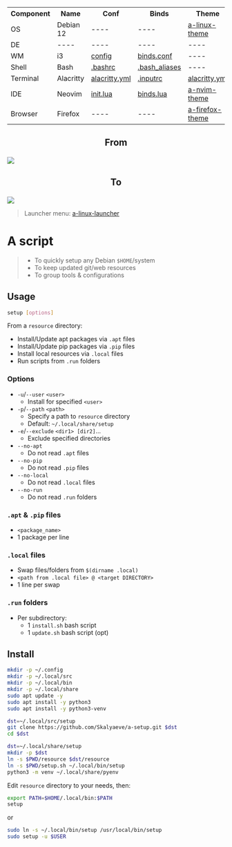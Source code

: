 <table align="center">
  <tr>
    <th>Component</th>
    <th>Name</th>
    <th>Conf</th>
    <th>Binds</th>
    <th>Theme</th>
  </tr>
  <tr>
    <td>OS</td>
    <td>Debian 12</td>
    <td>----</td>
    <td>----</td>
    <td><a href="https://github.com/Skalyaeve/a-linux-theme">a-linux-theme</a></td>
  </tr>
  <tr>
    <td>DE</td>
    <td>----</td>
    <td>----</td>
    <td>----</td>
    <td>----</td>
  </tr>
  <tr>
    <td>WM</td>
    <td>i3</td>
    <td><a href="https://github.com/Skalyaeve/a-setup/blob/main/resource/gui/i3/config">config</a></td>
    <td><a href="https://github.com/Skalyaeve/a-setup/blob/main/resource/gui/i3/binds.conf">binds.conf</a></td>
    <td>----</td>
  </tr>
  <tr>
    <td>Shell</td>
    <td>Bash</td>
    <td><a href="https://github.com/Skalyaeve/a-setup/blob/main/resource/terminal/bash/.bashrc">.bashrc</a></td>
    <td><a href="https://github.com/Skalyaeve/a-setup/blob/main/resource/terminal/bash/.bash_aliases">.bash_aliases</a></td>
    <td>----</td>
  </tr>
  <tr>
    <td>Terminal</td>
    <td>Alacritty</td>
    <td><a href="https://github.com/Skalyaeve/a-setup/blob/main/resource/terminal/alacritty/alacritty.yml">alacritty.yml</a></td>
    <td><a href="https://github.com/Skalyaeve/a-setup/blob/main/resource/terminal/bash/.inputrc">.inputrc</a></td>
    <td><a href="https://github.com/Skalyaeve/a-setup/blob/main/resource/terminal/alacritty/alacritty.yml">alacritty.yml</a></td>
  </tr>
  <tr>
    <td>IDE</td>
    <td>Neovim</td>
    <td><a href="https://github.com/Skalyaeve/a-setup/blob/main/resource/ide/nvim/init.lua">init.lua</a></td>
    <td><a href="https://github.com/Skalyaeve/a-setup/blob/main/resource/ide/nvim/lua/binds.lua">binds.lua</a></td>
    <td><a href="https://github.com/Skalyaeve/a-nvim-theme">a-nvim-theme</a></td>
  </tr>
  <tr>
    <td>Browser</td>
    <td>Firefox</td>
    <td>----</td>
    <td>----</td>
    <td><a href="https://github.com/Skalyaeve/a-firefox-theme">a-firefox-theme</a></td>
  </tr>
</table>

## <p align="center">From</p>

<img align="center" src="https://github.com/Skalyaeve/images-1/blob/main/screenshot/setup-from.png?raw=true"></img>

## <p align="center">To</p>

<img align="center" src="https://github.com/Skalyaeve/images-1/blob/main/screenshot/setup-to.png?raw=true"></img>

> Launcher menu: [a-linux-launcher](https://github.com/Skalyaeve/a-linux-launcher)

# A script

> - To quickly setup any Debian `$HOME`/system
> - To keep updated git/web resources
> - To group tools & configurations

## Usage

```sh
setup [options]
```

From a `resource` directory:
* Install/Update apt packages via `.apt` files
* Install/Update pip packages via `.pip` files
* Install local resources via `.local` files
* Run scripts from `.run` folders

### Options

- `-u`/`--user` `<user>`
    * Install for specified `<user>`
- `-p`/`--path` `<path>`
    * Specify a path to `resource` directory
    * Default: `~/.local/share/setup`
- `-e`/`--exclude` `<dir1> [dir2]`...
    * Exclude specified directories
- `--no-apt`
    * Do not read `.apt` files
- `--no-pip`
    * Do not read `.pip` files
- `--no-local`
    * Do not read `.local` files
- `--no-run`
    * Do not read `.run` folders

### `.apt` & `.pip` files

- `<package_name>`
- 1 package per line

### `.local` files

- Swap files/folders from `$(dirname .local)`
- `<path from .local file> @ <target DIRECTORY>`
- 1 line per swap

### `.run` folders

- Per subdirectory:
    * 1 `install.sh` bash script
    * 1 `update.sh` bash script (opt)

## Install

```sh
mkdir -p ~/.config
mkdir -p ~/.local/src
mkdir -p ~/.local/bin
mkdir -p ~/.local/share
sudo apt update -y
sudo apt install -y python3
sudo apt install -y python3-venv
```

```sh
dst=~/.local/src/setup
git clone https://github.com/Skalyaeve/a-setup.git $dst
cd $dst
```

```sh
dst=~/.local/share/setup
mkdir -p $dst
ln -s $PWD/resource $dst/resource
ln -s $PWD/setup.sh ~/.local/bin/setup
python3 -m venv ~/.local/share/pyenv
```

Edit `resource` directory to your needs, then:

```sh
export PATH=$HOME/.local/bin:$PATH
setup
```

or

```sh
sudo ln -s ~/.local/bin/setup /usr/local/bin/setup
sudo setup -u $USER
```

